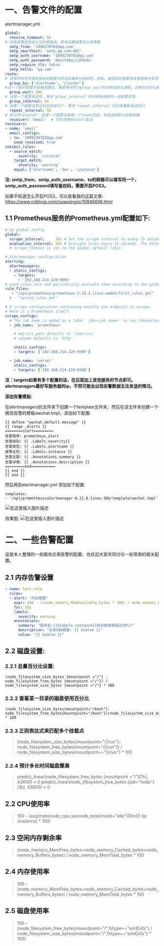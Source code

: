 # 一、告警文件的配置

alertmanager.yml

```yaml
global:
  resolve_timeout: 5m
# 所有报警信息进入后的根路由，用来设置报警的分发策略
  smtp_from: '1090239782@qq.com'
  smtp_smarthost: 'smtp.qq.com:465'
  smtp_auth_username: '1090239782@qq.com'
  smtp_auth_password: 'dmsitabajsjbhbda'
  smtp_require_tls: false
  smtp_hello: 'qq.com'
route:
# 这里的标签列表是接收到报警信息后的重新分组标签，例如，接收到的报警信息里面有许多具有 cluster=A 和 alertname=LatncyHigh 这样的标签的报警信息将会批量被聚合到一个分组里面
  group_by: ['alertname', 'cluster']
#当一个新的报警分组被创建后，需要等待至少group_wait时间来初始化通知，这种方式可以确保您能有足够的时间为同一分组来获取多个警报，然后一起触发这个报警信息
  group_wait: 30s
# 当第一个报警发送后，等待'group_interval'时间来发送新的一组报警信息。
  group_interval: 5m
# 如果一个报警信息已经发送成功了，等待'repeat_interval'时间来重新发送他们
  repeat_interval: 5m
# 默认的receiver：如果一个报警没有被一个route匹配，则发送给默认的接收器
  receiver: 'email'  # 优先使用default发送
receivers:
- name: 'email'
  email_configs:
  - to: '1090239782@qq.com'
    send_resolved: true
inhibit_rules:
  - source_match:
      severity: 'critical'
    target_match:
      severity: 'warning'
    equal: ['alertname', 'dev', 'instance']
```

**注: smtp_from、smtp_auth_username、to的邮箱可以填写同一个，smtp_auth_password填写鉴权码，需要开启POS3。**

如果不知道怎么开启POS3，可以查看我的这篇文章: https://www.cnblogs.com/xuwujing/p/10945698.html



## 1.1 Prometheus服务的Prometheus.yml配置如下:

```yaml
# my global config
global:
  scrape_interval:     15s # Set the scrape interval to every 15 seconds. Default is every 1 minute.
  evaluation_interval: 15s # Evaluate rules every 15 seconds. The default is every 1 minute.
  # scrape_timeout is set to the global default (10s).

# Alertmanager configuration
alerting:
  alertmanagers:
  - static_configs:
    - targets: 
      - '192.168.214.129:9093'
# Load rules once and periodically evaluate them according to the global 'evaluation_interval'.
rule_files:
   - "/opt/prometheus/prometheus-2.19.3.linux-amd64/first_rules.yml"
  # - "second_rules.yml"

# A scrape configuration containing exactly one endpoint to scrape:
# Here it's Prometheus itself.
scrape_configs:
  # The job name is added as a label `job=<job_name>` to any timeseries scraped from this config.
  - job_name: 'prometheus'

    # metrics_path defaults to '/metrics'
    # scheme defaults to 'http'.

    static_configs:
    - targets: ['192.168.214.129:9090']

  - job_name: 'server'
    static_configs:
    - targets: ['192.168.214.129:9100']
```

**注：targets如果有多个配置的话，在后面加上其他服务的节点即可。alertmanagers最好写服务器的ip，不然可能会出现告警数据无法发送的情况。**

**添加告警模板:**

在alertmanagers的文件夹下创建一个template文件夹，然后在该文件夹创建一个微信告警的模板wechat.tmpl，添加如下配置:

```
{{ define "wechat.default.message" }}
{{ range .Alerts }}
========start=========
告警程序: prometheus_alert
告警级别: {{ .Labels.severity}}
告警类型: {{ .Labels.alertname }}
故障主机: {{ .Labels.instance }}
告警主题: {{ .Annotations.summary }}
告警详情: {{ .Annotations.description }}
=========end===========
{{ end }}
{{ end }}
```

然后再到alertmanager.yml 添加如下配置:

```
templates:
- '/opt/prometheus/alertmanager-0.21.0.linux-386/template/wechat.tmpl'
```

![在这里插入图片描述](https://img-blog.csdnimg.cn/20201130234021796.png)

效果图:
![在这里插入图片描述](https://img-blog.csdnimg.cn/20201130234033135.png?x-oss-process=image/watermark,type_ZmFuZ3poZW5naGVpdGk,shadow_10,text_aHR0cHM6Ly9ibG9nLmNzZG4ubmV0L3FhendzeHBjbQ==,size_16,color_FFFFFF,t_70)

# 二、一些告警配置

这是本人整理的一些服务应用告警的配置，也欢迎大家共同讨论一些常用的相关配置。

## 2.1 内存告警设置

```yaml
- name: test-rule
  rules:
  - alert: "内存报警"
    expr: 100 - ((node_memory_MemAvailable_bytes * 100) / node_memory_MemTotal_bytes) > 30
    for: 15s
    labels:
      severity: warning
    annotations:
      summary: "服务名:{{$labels.instance}}内存使用率超过30%了"
      description: "业务500报警: {{ $value }}"
      value: "{{ $value }}"
```

## 2.2 磁盘设置:

### 2.2.1 总量百分比设置:

```
(node_filesystem_size_bytes {mountpoint ="/"} - node_filesystem_free_bytes {mountpoint ="/"}) / node_filesystem_size_bytes {mountpoint ="/"} * 100
```

### 2.2.2 查看某一目录的磁盘使用百分比

```
(node_filesystem_size_bytes{mountpoint="/boot"}-node_filesystem_free_bytes{mountpoint="/boot"})/node_filesystem_size_bytes{mountpoint="/boot"} * 100
```

### 2.2.3 正则表达式来匹配多个挂载点

> (node_filesystem_size_bytes{mountpoint="/|/run"}-node_filesystem_free_bytes{mountpoint="/|/run"})
> / node_filesystem_size_bytes{mountpoint=~"/|/run"} * 100

### 2.2.4 预计多长时间磁盘爆满

> predict_linear(node_filesystem_free_bytes {mountpoint ="/"}[1h],
> 4*3600) < 0 predict_linear(node_filesystem_free_bytes
> {job="node"}[1h], 4*3600) < 0

## 2.2 CPU使用率

> 100 - (avg(irate(node_cpu_seconds_total{mode="idle"}[5m])) by
> (instance) * 100)

## 2.3 空闲内存剩余率

> (node_memory_MemFree_bytes+node_memory_Cached_bytes+node_memory_Buffers_bytes)
> / node_memory_MemTotal_bytes * 100

## 2.4 内存使用率

> 100 -
> (node_memory_MemFree_bytes+node_memory_Cached_bytes+node_memory_Buffers_bytes)
> / node_memory_MemTotal_bytes * 100

## 2.5 磁盘使用率

> 100 - (node_filesystem_free_bytes{mountpoint="/",fstype=~"ext4|xfs"} /
> node_filesystem_size_bytes{mountpoint="/",fstype=~"ext4|xfs"} * 100)